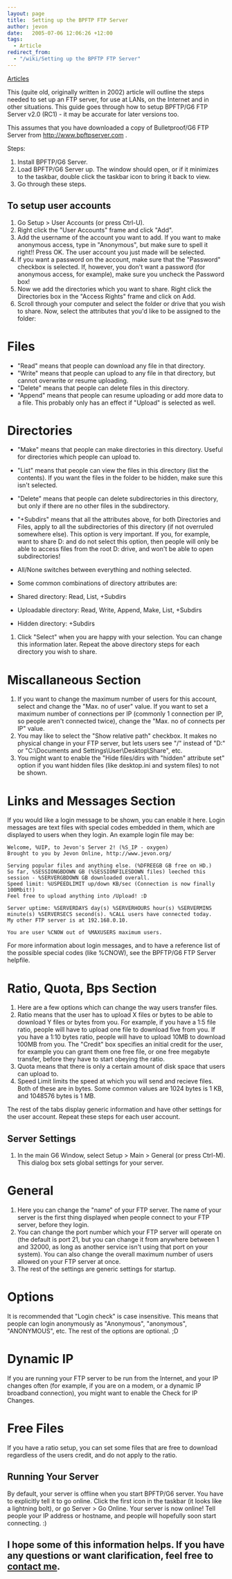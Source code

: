 ```yaml
---
layout: page
title:  Setting up the BPFTP FTP Server
author: jevon
date:   2005-07-06 12:06:26 +12:00
tags:
  - Article
redirect_from:
  - "/wiki/Setting up the BPFTP FTP Server"
---
```


[Articles](Articles.md)

This (quite old, originally written in 2002) article will outline the steps needed to set up an FTP server, for use at LANs, on the Internet and in other situations. This guide goes through how to setup BPFTP/G6 FTP Server v2.0 (RC1) - it may be accurate for later versions too.

This assumes that you have downloaded a copy of Bulletproof/G6 FTP Server from http://www.bpftpserver.com .

Steps:
1. Install BPFTP/G6 Server.
1. Load BPFTP/G6 Server up. The window should open, or if it minimizes to the taskbar, double click the taskbar icon to bring it back to view.
1. Go through these steps.

## To setup user accounts
1. Go Setup > User Accounts (or press Ctrl-U).
1. Right click the "User Accounts" frame and click "Add".
1. Add the username of the account you want to add. If you want to make anonymous access, type in "Anonymous", but make sure to spell it right!! Press OK. The user account you just made will be selected.
1. If you want a password on the account, make sure that the "Password" checkbox is selected. If, however, you don't want a password (for anonymous access, for example), make sure you uncheck the Password box!
1. Now we add the directories which you want to share. Right click the Directories box in the "Access Rights" frame and click on Add.
1. Scroll through your computer and select the folder or drive that you wish to share. Now, select the attributes that you'd like to be assigned to the folder:

# Files
* "Read" means that people can download any file in that directory.
* "Write" means that people can upload to any file in that directory, but cannot overwrite or resume uploading.
* "Delete" means that people can delete files in this directory.
* "Append" means that people can resume uploading or add more data to a file. This probably only has an effect if "Upload" is selected as well.

# Directories
* "Make" means that people can make directories in this directory. Useful for directories which people can upload to.
* "List" means that people can view the files in this directory (list the contents). If you want the files in the folder to be hidden, make sure this isn't selected.
* "Delete" means that people can delete subdirectories in this directory, but only if there are no other files in the subdirectory.
* "+Subdirs" means that all the attributes above, for both Directories and Files, apply to all the subdirectories of this directory (if not overruled somewhere else). This option is very important. If you, for example, want to share D: and do not select this option, then people will only be able to access files from the root D: drive, and won't be able to open subdirectories!
* All/None switches between everything and nothing selected.

* Some common combinations of directory attributes are:
 * Shared directory: Read, List, +Subdirs
 * Uploadable directory: Read, Write, Append, Make, List, +Subdirs
 * Hidden directory: +Subdirs

1. Click "Select" when you are happy with your selection. You can change this information later. Repeat the above directory steps for each directory you wish to share.

# Miscallaneous Section
1. If you want to change the maximum number of users for this account, select and change the "Max. no of user" value. If you want to set a maximum number of connections per IP (commonly 1 connection per IP, so people aren't connected twice), change the "Max. no of connects per IP" value.
1. You may like to select the "Show relative path" checkbox. It makes no physical change in your FTP server, but lets users see "/" instead of "D:\" or "C:\Documents and Settings\User\Desktop\Share", etc.
1. You might want to enable the "Hide files/dirs with "hidden" attribute set" option if you want hidden files (like desktop.ini and system files) to not be shown.

# Links and Messages Section
If you would like a login message to be shown, you can enable it here. Login messages are text files with special codes embedded in them, which are displayed to users when they login. An example login file may be:

```
Welcome, %UIP, to Jevon's Server 2! (%S_IP - oxygen)
Brought to you by Jevon Online, http://www.jevon.org/

Serving popular files and anything else. (%DFREEGB GB free on HD.)
So far, %SESSIONGBDOWN GB (%SESSIONFILESDOWN files) leeched this session - %SERVERGBDOWN GB downloaded overall.
Speed limit: %USPEEDLIMIT up/down KB/sec (Connection is now finally 100Mbit!)
Feel free to upload anything into /Upload! :D

Server uptime: %SERVERDAYS day(s) %SERVERHOURS hour(s) %SERVERMINS minute(s) %SERVERSECS second(s). %CALL users have connected today.
My other FTP server is at 192.168.0.10.

You are user %CNOW out of %MAXUSERS maximum users.
```

For more information about login messages, and to have a reference list of the possible special codes (like %CNOW), see the BPFTP/G6 FTP Server helpfile.

# Ratio, Quota, Bps Section
1. Here are a few options which can change the way users transfer files.
1. Ratio means that the user has to upload X files or bytes to be able to download Y files or bytes from you. For example, if you have a 1:5 file ratio, people will have to upload one file to download five from you. If you have a 1:10 bytes ratio, people will have to upload 10MB to download 100MB from you. The "Credit" box specifies an initial credit for the user, for example you can grant them one free file, or one free megabyte transfer, before they have to start obeying the ratio.
1. Quota means that there is only a certain amount of disk space that users can upload to.
1. Speed Limit limits the speed at which you will send and recieve files. Both of these are in bytes. Some common values are 1024 bytes is 1 KB, and 1048576 bytes is 1 MB.

The rest of the tabs display generic information and have other settings for the user account. Repeat these steps for each user account.


## Server Settings
1. In the main G6 Window, select Setup > Main > General (or press Ctrl-M). This dialog box sets global settings for your server.

# General
1. Here you can change the "name" of your FTP server. The name of your server is the first thing displayed when people connect to your FTP server, before they login.
1. You can change the port number which your FTP server will operate on (the default is port 21, but you can change it from anywhere between 1 and 32000, as long as another service isn't using that port on your system). You can also change the overall maximum number of users allowed on your FTP server at once.
1. The rest of the settings are generic settings for startup.

# Options
It is recommended that "Login check" is case insensitive. This means that people can login anonymously as "Anonymous", "anonymous", "ANONYMOUS", etc. The rest of the options are optional. ;D

# Dynamic IP
If you are running your FTP server to be run from the Internet, and your IP changes often (for example, if you are on a modem, or a dynamic IP broadband connection), you might want to enable the Check for IP Changes.

# Free Files
If you have a ratio setup, you can set some files that are free to download regardless of the users credit, and do not apply to the ratio.

## Running Your Server
By default, your server is offline when you start BPFTP/G6 server. You have to explicitly tell it to go online. Click the first icon in the taskbar (it looks like a lightning bolt), or go Server > Go Online. Your server is now online! Tell people your IP address or hostname, and people will hopefully soon start connecting. :)

I hope some of this information helps. If you have any questions or want clarification, feel free to [contact me](Contact.md).
----
